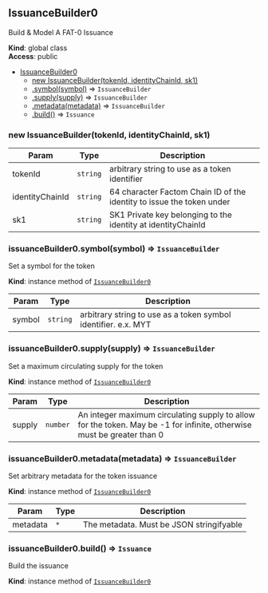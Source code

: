 <a name="IssuanceBuilder0"></a>

## IssuanceBuilder0
Build & Model A FAT-0 Issuance

**Kind**: global class  
**Access**: public  

* [IssuanceBuilder0](#IssuanceBuilder0)
    * [new IssuanceBuilder(tokenId, identityChainId, sk1)](#new_IssuanceBuilder0_new)
    * [.symbol(symbol)](#IssuanceBuilder0+symbol) ⇒ <code>IssuanceBuilder</code>
    * [.supply(supply)](#IssuanceBuilder0+supply) ⇒ <code>IssuanceBuilder</code>
    * [.metadata(metadata)](#IssuanceBuilder0+metadata) ⇒ <code>IssuanceBuilder</code>
    * [.build()](#IssuanceBuilder0+build) ⇒ <code>Issuance</code>

<a name="new_IssuanceBuilder0_new"></a>

### new IssuanceBuilder(tokenId, identityChainId, sk1)

| Param | Type | Description |
| --- | --- | --- |
| tokenId | <code>string</code> | arbitrary string to use as a token identifier |
| identityChainId | <code>string</code> | 64 character Factom Chain ID of the identity to issue the token under |
| sk1 | <code>string</code> | SK1 Private key belonging to the identity at identityChainId |

<a name="IssuanceBuilder0+symbol"></a>

### issuanceBuilder0.symbol(symbol) ⇒ <code>IssuanceBuilder</code>
Set a symbol for the token

**Kind**: instance method of [<code>IssuanceBuilder0</code>](#IssuanceBuilder0)  

| Param | Type | Description |
| --- | --- | --- |
| symbol | <code>string</code> | arbitrary string to use as a token symbol identifier. e.x. MYT |

<a name="IssuanceBuilder0+supply"></a>

### issuanceBuilder0.supply(supply) ⇒ <code>IssuanceBuilder</code>
Set a maximum circulating supply for the token

**Kind**: instance method of [<code>IssuanceBuilder0</code>](#IssuanceBuilder0)  

| Param | Type | Description |
| --- | --- | --- |
| supply | <code>number</code> | An integer maximum circulating supply to allow for the token. May be -1 for infinite, otherwise must be greater than 0 |

<a name="IssuanceBuilder0+metadata"></a>

### issuanceBuilder0.metadata(metadata) ⇒ <code>IssuanceBuilder</code>
Set arbitrary metadata for the token issuance

**Kind**: instance method of [<code>IssuanceBuilder0</code>](#IssuanceBuilder0)  

| Param | Type | Description |
| --- | --- | --- |
| metadata | <code>\*</code> | The metadata. Must be JSON stringifyable |

<a name="IssuanceBuilder0+build"></a>

### issuanceBuilder0.build() ⇒ <code>Issuance</code>
Build the issuance

**Kind**: instance method of [<code>IssuanceBuilder0</code>](#IssuanceBuilder0)  
